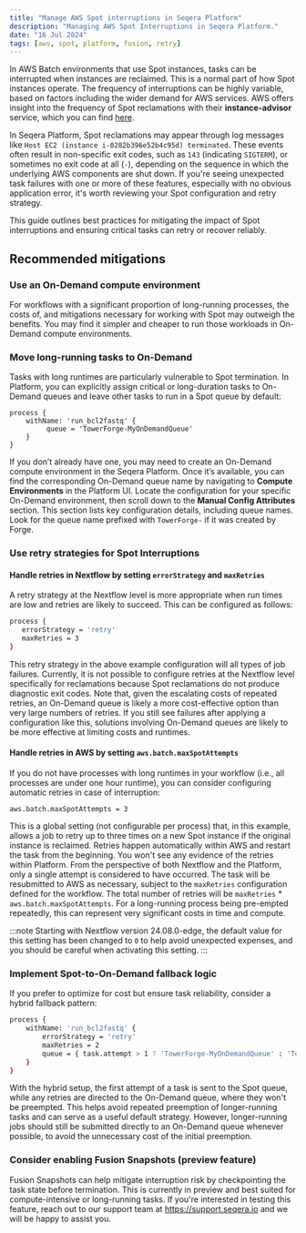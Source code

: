```yaml
---
title: "Manage AWS Spot interruptions in Seqera Platform"
description: "Managing AWS Spot Interruptions in Seqera Platform."
date: "16 Jul 2024"
tags: [aws, spot, platform, fusion, retry]
---
```


In AWS Batch environments that use Spot instances, tasks can be interrupted when instances are reclaimed. This is a normal part of how Spot instances operate. The frequency of interruptions can be highly variable, based on factors including the wider demand for AWS services. AWS offers insight into the frequency of Spot reclamations with their **instance-advisor** service, which you can find [here](https://aws.amazon.com/ec2/spot/instance-advisor/).

In Seqera Platform, Spot reclamations may appear through log messages like `Host EC2 (instance i-0282b396e52b4c95d) terminated`. These events often result in non-specific exit codes, such as `143` (indicating `SIGTERM`), or sometimes no exit code at all (`-`), depending on the sequence in which the underlying AWS components are shut down. If you're seeing unexpected task failures with one or more of these features, especially with no obvious application error, it's worth reviewing your Spot configuration and retry strategy.

This guide outlines best practices for mitigating the impact of Spot interruptions and ensuring critical tasks can retry or recover reliably.

## Recommended mitigations

### Use an On-Demand compute environment

For workflows with a significant proportion of long-running processes, the costs of, and mitigations necessary for working with Spot may outweigh the benefits. You may find it simpler and cheaper to run those workloads in On-Demand compute environments.

### Move long-running tasks to On-Demand 

Tasks with long runtimes are particularly vulnerable to Spot termination. In Platform, you can explicitly assign critical or long-duration tasks to On-Demand queues and leave other tasks to run in a Spot queue by default:

```
process {
	withName: 'run_bcl2fastq' {
	     queue = 'TowerForge-MyOnDemandQueue'
	} 
}
```

If you don’t already have one, you may need to create an On-Demand compute environment in the Seqera Platform. Once it’s available, you can find the corresponding On-Demand queue name by navigating to **Compute Environments** in the Platform UI. Locate the configuration for your specific On-Demand environment, then scroll down to the **Manual Config Attributes** section. This section lists key configuration details, including queue names. Look for the queue name prefixed with `TowerForge-` if it was created by Forge.

### Use retry strategies for Spot Interruptions

#### Handle retries in Nextflow by setting `errorStrategy` and `maxRetries`

A retry strategy at the Nextflow level is more appropriate when run times are low and retries are likely to succeed. This can be configured as follows:

```bash
process {
   errorStrategy = 'retry'
   maxRetries = 3 
}
```

This retry strategy in the above example configuration will all types of job failures. Currently, it is not possible to configure retries at the Nextflow level specifically for reclamations because Spot reclamations do not produce diagnostic exit codes. Note that, given the escalating costs of repeated retries, an On-Demand queue is likely a more cost-effective option than very large numbers of retries. If you still see failures after applying a configuration like this, solutions involving On-Demand queues are likely to be more effective at limiting costs and runtimes.

#### Handle retries in AWS by setting `aws.batch.maxSpotAttempts`

If you do not have processes with long runtimes in your workflow (i.e., all processes are under one hour runtime), you can consider configuring automatic retries in case of interruption:

```
aws.batch.maxSpotAttempts = 3
```

This is a global setting (not configurable per process) that, in this example, allows a job to retry up to three times on a new Spot instance if the original instance is reclaimed. Retries happen automatically within AWS and restart the task from the beginning. You won't see any evidence of the retries within Platform. From the perspective of both Nextflow and the Platform, only a single attempt is considered to have occurred. The task will be resubmitted to AWS as necessary, subject to the `maxRetries` configuration defined for the workflow. The total number of retries will be `maxRetries` * `aws.batch.maxSpotAttempts`. For a long-running process being pre-empted repeatedly, this can represent very significant costs in time and compute.

:::note
Starting with Nextflow version 24.08.0-edge, the default value for this setting has been changed to `0` to help avoid unexpected expenses, and you should be careful when activating this setting.
::: 

### Implement Spot-to-On-Demand fallback logic

If you prefer to optimize for cost but ensure task reliability, consider a hybrid fallback pattern:

```bash
process {
	withName: 'run_bcl2fastq' {
		errorStrategy = 'retry'
		maxRetries = 2
		queue = { task.attempt > 1 ? 'TowerForge-MyOnDemandQueue' : 'TowerForge-MySpotQueue' }
	}
}
```

With the hybrid setup, the first attempt of a task is sent to the Spot queue, while any retries are directed to the On-Demand queue, where they won't be preempted. This helps avoid repeated preemption of longer-running tasks and can serve as a useful default strategy. However, longer-running jobs should still be submitted directly to an On-Demand queue whenever possible, to avoid the unnecessary cost of the initial preemption.

### Consider enabling Fusion Snapshots (preview feature)

Fusion Snapshots can help mitigate interruption risk by checkpointing the task state before termination. This is currently in preview and best suited for compute-intensive or long-running tasks. If you're interested in testing this feature, reach out to our support team at https://support.seqera.io and we will be happy to assist you.
